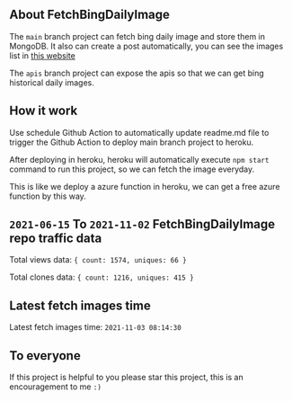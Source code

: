 ## About FetchBingDailyImage

The `main` branch project can fetch bing daily image and store them in MongoDB.
It also can create a post automatically, you can see the images list in [this website](https://oursalbum.netlify.app)

The `apis` branch project can expose the apis so that we can get bing historical daily images.

## How it work

Use schedule Github Action to automatically update readme.md file to trigger the Github Action to deploy main branch project to heroku.

After deploying in heroku, heroku will automatically execute `npm start` command to run this project, so we can fetch the image everyday.

This is like we deploy a azure function in heroku, we can get a free azure function by this way.

## `2021-06-15` To `2021-11-02` FetchBingDailyImage repo traffic data

Total views data: `{ count: 1574, uniques: 66 }`

Total clones data: `{ count: 1216, uniques: 415 }`

## Latest fetch images time

Latest fetch images time: `2021-11-03 08:14:30`

## To everyone

If this project is helpful to you please star this project, this is an encouragement to me `:)`




